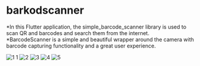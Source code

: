 # barkodscanner

*In this Flutter application, the simple_barcode_scanner library is used to scan QR and barcodes and search them from the internet.
*BarcodeScanner is a simple and beautiful wrapper around the camera with barcode capturing functionality and a great user experience.

![1 1](https://github.com/user-attachments/assets/f3532bab-d167-4950-babc-9b91c24a11f2)
![2](https://github.com/user-attachments/assets/ca251228-4611-4f84-930d-e2dd0aae291e)
![3](https://github.com/user-attachments/assets/2461c4a6-ecbc-4065-9031-5075446edacd)
![4](https://github.com/user-attachments/assets/0fceaf15-5988-4773-b26d-ebce3acf957d)
![5](https://github.com/user-attachments/assets/09ebbe2c-4f78-430e-8513-872d543a7b19)




